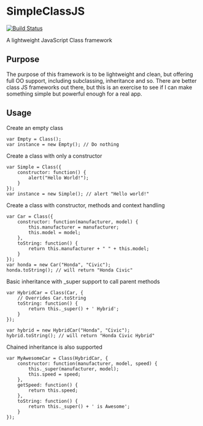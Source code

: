 SimpleClassJS
=============
[![Build Status](https://secure.travis-ci.org/jalopez/SimpleClassJS.png)](http://travis-ci.org/jalopez/SimpleClassJS)

A lightweight JavaScript Class framework

Purpose
-------
The purpose of this framework is to be lightweight and clean, but offering
full OO support, including subclassing, inheritance and so.
There are better class JS frameworks out there, but this is an exercise to
see if I can make something simple but powerful enough for a real app.

Usage
-----

Create an empty class

    var Empty = Class();
    var instance = new Empty(); // Do nothing

Create a class with only a constructor

    var Simple = Class({
        constructor: function() {
            alert("Hello World!");
        }
    });
    var instance = new Simple(); // alert "Hello world!"

Create a class with constructor, methods and context handling

    var Car = Class({
        constructor: function(manufacturer, model) {
            this.manufacturer = manufacturer;
            this.model = model;
        },
        toString: function() {
            return this.manufacturer + " " + this.model;
        }
    });
    var honda = new Car("Honda", "Civic");
    honda.toString(); // will return "Honda Civic" 

Basic inheritance with \_super support to call parent methods

    var HybridCar = Class(Car, {
        // Overrides Car.toString
        toString: function() {
            return this._super() + ' Hybrid';
        }
    });

    var hybrid = new HybridCar("Honda", "Civic");
    hybrid.toString(); // will return "Honda Civic Hybrid"

Chained inheritance is also supported

    var MyAwesomeCar = Class(HybridCar, {
        constructor: function(manufacturer, model, speed) {
            this._super(manufacturer, model);
            this.speed = speed;
        },
        getSpeed: function() {
            return this.speed;
        },
        toString: function() {
            return this._super() + ' is Awesome';
        }
    });
